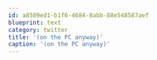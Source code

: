 ```yaml
---
id: a8509ed1-b1f6-4684-8abb-88e548587aef
blueprint: text
category: twitter
title: '(on the PC anyway)'
caption: '(on the PC anyway)'
---
```

